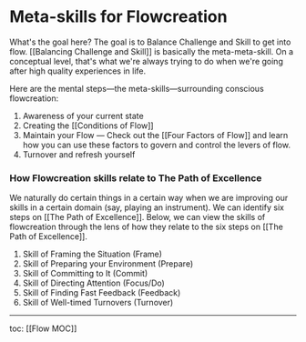 # Meta-skills for Flowcreation
What's the goal here? The goal is to Balance Challenge and Skill to get into flow. [[Balancing Challenge and Skill]] is basically the meta-meta-skill. On a conceptual level, that's what we're always trying to do when we're going after high quality experiences in life.

Here are the mental steps—the meta-skills—surrounding conscious flowcreation:

1. Awareness of your current state
2. Creating the [[Conditions of Flow]]
3. Maintain your Flow — Check out the [[Four Factors of Flow]] and learn how you can use these factors to govern and control the levers of flow.
4. Turnover and refresh yourself

### How Flowcreation skills relate to The Path of Excellence

We naturally do certain things in a certain way when we are improving our skills in a certain domain (say, playing an instrument). We can identify six steps on [[The Path of Excellence]]. Below, we can view the skills of flowcreation through the lens of how they relate to the six steps on [[The Path of Excellence]].

1. Skill of Framing the Situation (Frame)
2. Skill of Preparing your Environment (Prepare)
3. Skill of Committing to It (Commit)
4. Skill of Directing Attention (Focus/Do)
5. Skill of Finding Fast Feedback (Feedback)
6. Skill of Well-timed Turnovers (Turnover)

---
toc: [[Flow MOC]]
